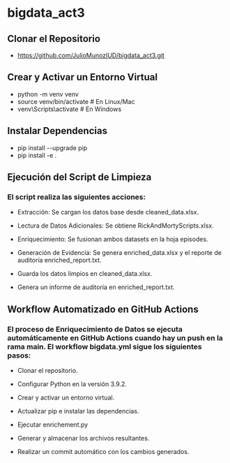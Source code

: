 # bigdata_act3

## Clonar el Repositorio

* https://github.com/JulioMunozIUD/bigdata_act3.git

## Crear y Activar un Entorno Virtual

* python -m venv venv
* source venv/bin/activate  # En Linux/Mac
* venv\Scripts\activate     # En Windows

## Instalar Dependencias

* pip install --upgrade pip
* pip install -e .

## Ejecución del Script de Limpieza

### El script realiza las siguientes acciones:

* Extracción: Se cargan los datos base desde cleaned_data.xlsx.

* Lectura de Datos Adicionales: Se obtiene RickAndMortyScripts.xlsx.

* Enriquecimiento: Se fusionan ambos datasets en la hoja episodes.

* Generación de Evidencia: Se genera enriched_data.xlsx y el reporte de auditoría enriched_report.txt.

* Guarda los datos limpios en cleaned_data.xlsx.

* Genera un informe de auditoría en enriched_report.txt.

## Workflow Automatizado en GitHub Actions

### El proceso de Enriquecimiento de Datos se ejecuta automáticamente en GitHub Actions    cuando hay un push en la rama main. El workflow bigdata.yml sigue los siguientes pasos:

* Clonar el repositorio.

* Configurar Python en la versión 3.9.2.

* Crear y activar un entorno virtual.

* Actualizar pip e instalar las dependencias.

* Ejecutar enrichement.py

* Generar y almacenar los archivos resultantes.

* Realizar un commit automático con los cambios generados.

